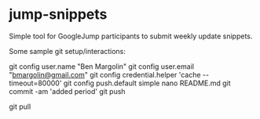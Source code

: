 jump-snippets
=============

Simple tool for GoogleJump participants to submit weekly update snippets.


Some sample git setup/interactions:

  git config user.name "Ben Margolin"
  git config user.email "bmargolin@gmail.com"
  git config credential.helper 'cache --timeout=80000'
  git config push.default simple
  nano README.md 
  git commit -am 'added period'
  git push

  git pull

